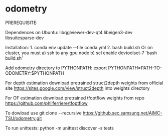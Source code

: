# odometry

PREREQUISITE: 

Dependences on Ubuntu:
    libqglviewer-dev-qt4
    libeigen3-dev
    libsuitesparse-dev

Installation:
     1. conda env update --file conda.yml
     2. bash build.sh
         Or on cluster, you must
        a) ssh to any gpu node
        b) scl enable devtoolset-7 'bash build.sh'

Add odometry directory to PYTHONPATH: export PYTHONPATH=PATH-TO-ODOMETRY:$PYTHONPATH

For depth estimation download pretrained struct2depth weights from official site https://sites.google.com/view/struct2depth into weights directory

For OF estimation download pretrained tfoptflow weights from repo https://github.com/philferriere/tfoptflow

To dowload use git clone --recursive https://github.sec.samsung.net/AIMC-TSU/odometry.git

To run unittests: python -m unittest discover -s tests
